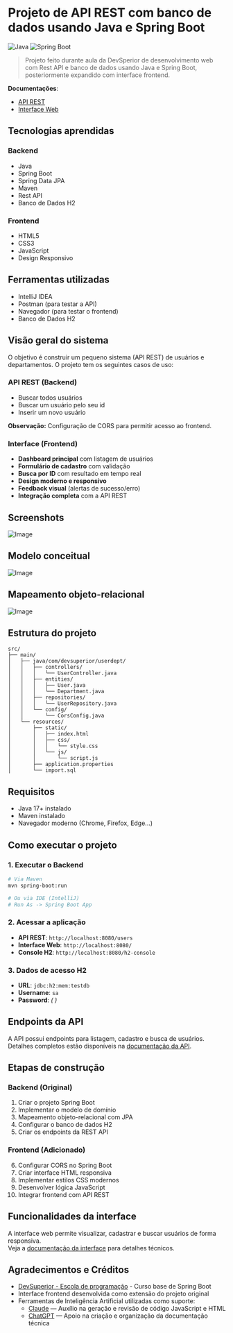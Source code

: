 # Projeto de API REST com banco de dados usando Java e Spring Boot

![Java](https://img.shields.io/badge/Java-17-blue?logo=java)
![Spring Boot](https://img.shields.io/badge/Spring--Boot-2.7-green?logo=spring)

> Projeto feito durante aula da DevSperior de desenvolvimento web com Rest API e banco de dados usando Java e Spring 
> Boot, posteriormente expandido com interface frontend.

**Documentações**:

- [API REST](docs/api.md)
- [Interface Web](docs/frontend.md)

## Tecnologias aprendidas

### Backend

- Java
- Spring Boot
- Spring Data JPA
- Maven
- Rest API
- Banco de Dados H2

### Frontend

- HTML5
- CSS3
- JavaScript
- Design Responsivo

## Ferramentas utilizadas

- IntelliJ IDEA
- Postman (para testar a API)
- Navegador (para testar o frontend)
- Banco de Dados H2 

## Visão geral do sistema

O objetivo é construir um pequeno sistema (API REST) de usuários e departamentos. O projeto tem os seguintes casos de 
uso:

### API REST (Backend)

- Buscar todos usuários
- Buscar um usuário pelo seu id
- Inserir um novo usuário

**Observação:** Configuração de CORS para permitir acesso ao frontend.

### Interface (Frontend)  

- **Dashboard principal** com listagem de usuários
- **Formulário de cadastro** com validação
- **Busca por ID** com resultado em tempo real
- **Design moderno e responsivo**
- **Feedback visual** (alertas de sucesso/erro)
- **Integração completa** com a API REST

## Screenshots
![Image](https://github.com/Alan-oliveir/userdept/blob/main/images/screenshot.png)

## Modelo conceitual
![Image](https://github.com/Alan-oliveir/userdept/blob/main/images/dominio.png)

## Mapeamento objeto-relacional
![Image](https://github.com/Alan-oliveir/userdept/blob/main/images/objetos.png)

## Estrutura do projeto

```
src/
├── main/
│   ├── java/com/devsuperior/userdept/
│   │   ├── controllers/
│   │   │   └── UserController.java
│   │   ├── entities/
│   │   │   ├── User.java
│   │   │   └── Department.java
│   │   ├── repositories/
│   │   │   └── UserRepository.java
│   │   └── config/
│   │       └── CorsConfig.java
│   └── resources/
│       ├── static/
│       │   ├── index.html
│       │   ├── css/
│       │   │   └── style.css
│       │   └── js/
│       │       └── script.js
│       ├── application.properties
│       └── import.sql
```

## Requisitos

- Java 17+ instalado
- Maven instalado
- Navegador moderno (Chrome, Firefox, Edge...)

## Como executar o projeto

### 1. Executar o Backend

```bash
# Via Maven
mvn spring-boot:run

# Ou via IDE (IntelliJ)
# Run As -> Spring Boot App
```

### 2. Acessar a aplicação

- **API REST**: `http://localhost:8080/users`
- **Interface Web**: `http://localhost:8080/`
- **Console H2**: `http://localhost:8080/h2-console`

### 3. Dados de acesso H2

- **URL**: `jdbc:h2:mem:testdb`
- **Username**: `sa`
- **Password**: *( )*

## Endpoints da API

A API possui endpoints para listagem, cadastro e busca de usuários.  
Detalhes completos estão disponíveis na [documentação da API](docs/api.md).

## Etapas de construção

### Backend (Original)

1. Criar o projeto Spring Boot
2. Implementar o modelo de domínio
3. Mapeamento objeto-relacional com JPA
4. Configurar o banco de dados H2
5. Criar os endpoints da REST API

### Frontend (Adicionado)

6. Configurar CORS no Spring Boot
7. Criar interface HTML responsiva
8. Implementar estilos CSS modernos
9. Desenvolver lógica JavaScript
10. Integrar frontend com API REST

## Funcionalidades da interface

A interface web permite visualizar, cadastrar e buscar usuários de forma responsiva.  
Veja a [documentação da interface](docs/frontend.md) para detalhes técnicos.  

## Agradecimentos e Créditos

- [DevSuperior - Escola de programação](https://devsuperior.com.br) - Curso base de Spring Boot
- Interface frontend desenvolvida como extensão do projeto original
- Ferramentas de Inteligência Artificial utilizadas como suporte:
    - [Claude](https://claude.ai) — Auxílio na geração e revisão de código JavaScript e HTML
    - [ChatGPT](https://openai.com/chatgpt) — Apoio na criação e organização da documentação técnica
